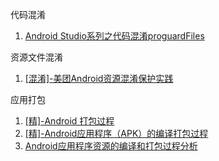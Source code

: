 代码混淆
1. [Android Studio系列之代码混淆proguardFiles](http://m.blog.csdn.net/fine1938768839/article/details/75529260)

资源文件混淆
1. [[混淆]-美团Android资源混淆保护实践](https://tech.meituan.com/mt-android-resource-obfuscation.html)

应用打包
1. [[精]-Android 打包过程](http://www.jianshu.com/p/7c288a17cda8)
2. [[精]-Android应用程序（APK）的编译打包过程](https://www.cnblogs.com/sjm19910902/p/6416022.html)
3. [Android应用程序资源的编译和打包过程分析](http://blog.csdn.net/luoshengyang/article/details/8744683)